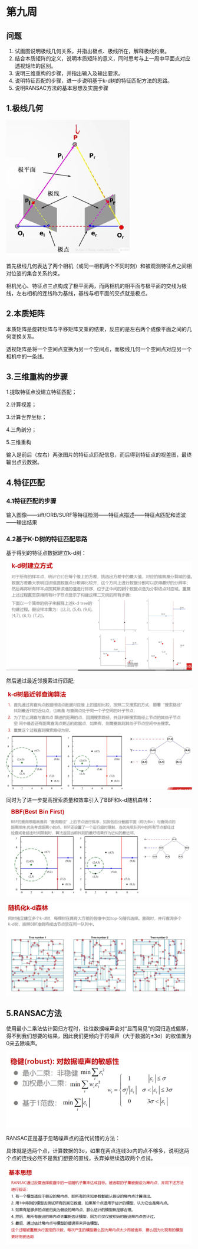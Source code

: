 # 第九周

## 问题

1. 试画图说明极线几何关系，并指出极点、极线所在，解释极线约束。
2. 结合本质矩阵的定义，说明本质矩阵的意义，同时思考与上一周中平面点对应透视矩阵的区别。
3. 说明三维重构的步骤，并指出输入及输出要求。
4. 说明特征匹配的步骤，进一步说明基于k-d树的特征匹配方法的思路。
5. 说明RANSAC方法的基本思想及实施步骤

## 1.极线几何

![极线约束](./极线约束.PNG)

​       首先极线几何表达了两个相机（或同一相机两个不同时刻）和被观测特征点之间相对位姿的集合关系约束。

​       相机光心、特征点三点构成了极平面两，而两相机的相平面与极平面的交线为极线，左右相机的连线称为基线，基线与相平面的交点就是极点。

## 2.本质矩阵

本质矩阵是旋转矩阵与平移矩阵叉乘的结果，反应的是左右两个成像平面之间的几何变换关系。

透视矩阵是将一个空间点变换为另一个空间点，而极线几何一个空间点对应另一个相机中的一条线。

## 3.三维重构的步骤

1.提取特征点没建立特征匹配；

2.计算视差；

3.计算世界坐标；

4.三角剖分；

5.三维重构

输入是前后（左右）两张图片的特征点匹配信息，而后得到特征点的视差图，最终输出点云数据。

## 4.特征匹配

### 4.1特征匹配的步骤

输入图像——sift/ORB/SURF等特征检测——特征点描述——特征点匹配和滤波——输出结果

### 4.2基于K-D树的特征匹配思路

基于得到的特征点数据建立k-d树：

![K_D树建立](./K_D树建立.PNG)

然后通过最近邻搜索进行匹配;

![最近邻查询法](./最近邻查询法.PNG)

同时为了进一步提高搜索质量和效率引入了BBF和k-d随机森林：

![BBF](./BBF.PNG)

![随机化K-D森林](./随机化K-D森林.PNG)

## 5.RANSAC方法

​        使用最小二乘法估计回归方程时，往往数据噪声会对“显而易见”的回归造成偏移，得不到我们想要的结果，因此我们更倾向于将噪声（大于数据的±3σ）的权值置为0来去除噪声。

![稳健估计](./稳健估计.PNG)

RANSAC正是基于忽略噪声点的迭代试错的方法：

具体就是选两个点，计算数据的3σ，如果在两点连线3σ内的点不够多，说明这两个点的连线必然不是我们想要的直线，丢弃掉继续选取两个点试。

![RANSAC](./RANSAC.PNG)

